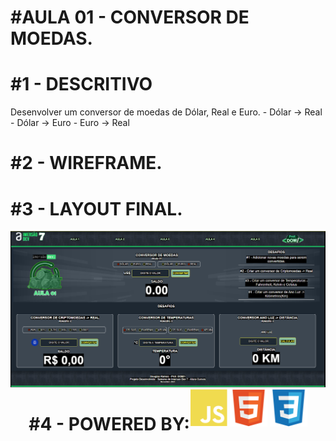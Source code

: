 <h1>#AULA 01 - CONVERSOR DE MOEDAS.</h1>

<h1>#1 - DESCRITIVO</h1>  
    Desenvolver um conversor de moedas de Dólar, Real e Euro.
        - Dólar -> Real
        - Dólar -> Euro
        - Euro -> Real

<h1>#2 - WIREFRAME.</h1>

<h1>#3 - LAYOUT FINAL.</h1>
<div style="display:inline-block">
 <img src="images/desafio1.jpg" alt="Layout Aula 01"/>
</div> 

<div style="display:flex; justify-content:center;">
<h1 style="text-align:center;">#4 - POWERED BY:</h1>
<div style="display:inline-block;">
 <img src="https://raw.githubusercontent.com/devicons/devicon/master/icons/javascript/javascript-plain.svg" alt="Logo javascript" style="width:60px; height:60px;"/>
 <img src="https://raw.githubusercontent.com/devicons/devicon/master/icons/html5/html5-original.svg" style="width:60px; height:60px;"/>
 <img src="https://raw.githubusercontent.com/devicons/devicon/master/icons/css3/css3-original.svg" alt="Logo CSS 3" style="width:60px; height:60px;"/>
</div>
</div>

